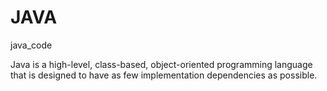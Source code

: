 # JAVA
java_code


Java is a high-level, class-based, object-oriented programming language that is designed to have as few implementation dependencies as possible.
